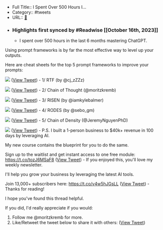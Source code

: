 - Full Title:: I Spent Over 500 Hours I...
- Category:: #tweets
- URL:: [🔗](https://twitter.com/moritzkremb/status/1713544027470201207)
- ### Highlights first synced by #Readwise [[October 16th, 2023]]
    - I spent over 500 hours in the last 6 months mastering ChatGPT.

Using prompt frameworks is by far the most effective way to level up your outputs.

Here are cheat sheets for the top 5 prompt frameworks to improve your prompts: 

![](https://pbs.twimg.com/media/F8e7NXGbQAAYbgr.jpg) ([View Tweet](https://twitter.com/moritzkremb/status/1713544027470201207))
    - 1/ RTF (by @cj_zZZz) 

![](https://pbs.twimg.com/media/F8e7N1_bAAAHuio.png) ([View Tweet](https://twitter.com/moritzkremb/status/1713544035816902715))
    - 2/ Chain of Thought (@moritzkremb) 

![](https://pbs.twimg.com/media/F8e7OUhaAAALf-Y.jpg) ([View Tweet](https://twitter.com/moritzkremb/status/1713544044021010827))
    - 3/ RISEN (by @iamkylebalmer) 

![](https://pbs.twimg.com/media/F8e7OzQa4AAxv1o.jpg) ([View Tweet](https://twitter.com/moritzkremb/status/1713544051994272123))
    - 4/ RODES (by @sebo_gm) 

![](https://pbs.twimg.com/media/F8e7PQ6aEAEE8Ae.png) ([View Tweet](https://twitter.com/moritzkremb/status/1713544059695100279))
    - 5/ Chain of Density (@JeremyNguyenPhD) 

![](https://pbs.twimg.com/media/F8e7PupbsAA-X8f.jpg) ([View Tweet](https://twitter.com/moritzkremb/status/1713544070075912277))
    - P.S. I built a 1-person business to $40k+ revenue in 100 days by leveraging AI.

My new course contains the blueprint for you to do the same.

Sign up to the waitlist and get instant access to one free module:
https://t.co/tozJ6MSaF8 ([View Tweet](https://twitter.com/moritzkremb/status/1713544073246843108))
    - If you enjoyed this, you'll love my weekly newsletter.

I'll help you grow your business by leveraging the latest AI tools.

Join 13,000+ subscribers here:
https://t.co/v4w5hJGsLL ([View Tweet](https://twitter.com/moritzkremb/status/1713544075994148963))
    - Thanks for reading!

I hope you've found this thread helpful.

If you did, I'd really appreciate if you would:

1. Follow me @moritzkremb for more.
2. Like/Retweet the tweet below to share it with others: ([View Tweet](https://twitter.com/moritzkremb/status/1713544079202795640))
